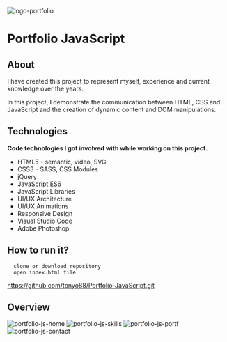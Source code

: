 ![logo-portfolio](https://user-images.githubusercontent.com/45981967/80264408-ea9ac400-8648-11ea-85be-1a8758810e29.png)

Portfolio JavaScript
===

About
---
I have created this project to represent myself, experience and current knowledge over the years.


In this project, I demonstrate the communication between HTML, CSS and JavaScript and the creation of dynamic content and DOM manipulations.

Technologies
---
**Code technologies I got involved with while working on this project.**
* HTML5 - semantic, video, SVG
* CSS3 - SASS, CSS Modules
* jQuery
* JavaScript ES6
* JavaScript Libraries
* UI/UX Architecture
* UI/UX Animations
* Responsive Design
* Visual Studio Code
* Adobe Photoshop

How to run it?
---
```
  clone or download repository
  open index.html file 
```
https://github.com/tonyo88/Portfolio-JavaScript.git

Overview
---

![portfolio-js-home](https://user-images.githubusercontent.com/45981967/80548011-93f5f880-896e-11ea-92a1-5ad89d580419.png)
![portfolio-js-skills](https://user-images.githubusercontent.com/45981967/80311056-6a807580-8792-11ea-96c6-bd4402a8bf83.png)
![portfolio-js-portf](https://user-images.githubusercontent.com/45981967/80311057-6d7b6600-8792-11ea-9de8-19f3fc1adf78.png)
![portfolio-js-contact](https://user-images.githubusercontent.com/45981967/80311060-6f452980-8792-11ea-9f81-bde3f55ee87f.png)

